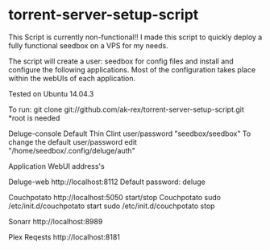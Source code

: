 # torrent-server-setup-script

This Script is currently non-functional!!
   I made this script to quickly deploy a fully functional seedbox on a VPS for my needs.

   The script will create a user: seedbox for config files and install and configure the following applications. Most of the configuration takes place within the webUIs of each application.

Tested on Ubuntu 14.04.3

To run:
git clone git://github.com/ak-rex/torrent-server-setup-script.git
*root is needed

Deluge-console
   Default Thin Clint user/password "seedbox/seedbox"
   To change the default user/password edit 
   "/home/seedbox/.config/deluge/auth"
   
Application WebUI address's

Deluge-web
   http://localhost:8112
   Default password: deluge
   
Couchpotato
   http://localhost:5050
start/stop Couchpotato
   sudo /etc/init.d/couchpotato start
   sudo /etc/init.d/couchpotato stop
   
Sonarr
   http://localhost:8989

Plex Reqests
   http://localhost:8181